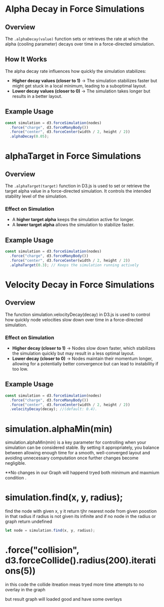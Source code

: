# Alpha Decay in Force Simulations

## Overview

The `.alphaDecay(value)` function sets or retrieves the rate at which the alpha (cooling parameter) decays over time in a force-directed simulation.

## How It Works

The alpha decay rate influences how quickly the simulation stabilizes:

- **Higher decay values (closer to 1)** → The simulation stabilizes faster but might get stuck in a local minimum, leading to a suboptimal layout.
- **Lower decay values (closer to 0)** → The simulation takes longer but results in a better layout.

## Example Usage

```javascript
const simulation = d3.forceSimulation(nodes)
  .force("charge", d3.forceManyBody())
  .force("center", d3.forceCenter(width / 2, height / 2))
  .alphaDecay(0.05);
```


# alphaTarget in Force Simulations

## Overview

The `.alphaTarget(target)` function in D3.js is used to set or retrieve the target alpha value in a force-directed simulation. It controls the intended stability level of the simulation.


### Effect on Simulation

- A **higher target alpha** keeps the simulation active for longer.
- A **lower target alpha** allows the simulation to stabilize faster.

## Example Usage

```javascript
const simulation = d3.forceSimulation(nodes)
  .force("charge", d3.forceManyBody())
  .force("center", d3.forceCenter(width / 2, height / 2))
  .alphaTarget(0.3); // Keeps the simulation running actively
```
# Velocity Decay in Force Simulations

## Overview

The function simulation.velocityDecay(decay) in D3.js is used to control how quickly node velocities slow down over time in a force-directed simulation.

### Effect on Simulation

- **Higher decay (closer to 1)** → Nodes slow down faster, which stabilizes the simulation quickly but may result in a less optimal layout.
- **Lower decay (closer to 0)** → Nodes maintain their momentum longer, allowing for a potentially better convergence but can lead to instability if too low.

## Example Usage

```javascript
const simulation = d3.forceSimulation(nodes)
  .force("charge", d3.forceManyBody())
  .force("center", d3.forceCenter(width / 2, height / 2))
  .velocityDecay(decay); //(default: 0.4).
```

# simulation.alphaMin(min) 

simulation.alphaMin(min) is a key parameter for controlling when your simulation can be considered stable. By setting it appropriately, you balance between allowing enough time for a smooth, well-converged layout and avoiding unnecessary computation once further changes become negligible.

**No changes in our Graph will happend tryed both minimum and maxmium condition .


# simulation.find(x, y, radius);

find the node with given x, y it return tjhr nearest node from given poostion in that radius if radius is not given its infinite and if no node in the radius or graph return undefined 

```javascript
let node = simulation.find(x, y, radius);

```


#       .force("collision", d3.forceCollide().radius(200).iterations(5))

in this code the collide itreation meas tryed more time attempts to no overlay in the graph 

but result graph will loaded good and have some overlays 

